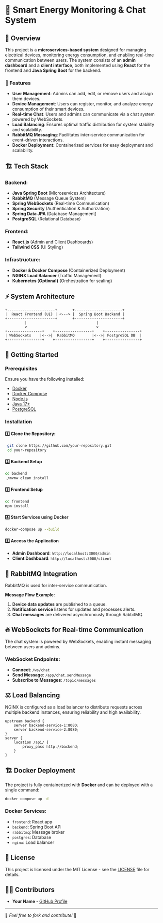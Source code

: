 # 🔌 Smart Energy Monitoring & Chat System

## 📌 Overview
This project is a **microservices-based system** designed for managing electrical devices, monitoring energy consumption, and enabling real-time communication between users. The system consists of an **admin dashboard** and a **client interface**, both implemented using **React** for the frontend and **Java Spring Boot** for the backend.

### 🎯 Features
- **User Management**: Admins can add, edit, or remove users and assign them devices.
- **Device Management**: Users can register, monitor, and analyze energy consumption of their smart devices.
- **Real-time Chat**: Users and admins can communicate via a chat system powered by WebSockets.
- **Load Balancing**: Ensures optimal traffic distribution for system stability and scalability.
- **RabbitMQ Messaging**: Facilitates inter-service communication for event-driven interactions.
- **Docker Deployment**: Containerized services for easy deployment and scalability.

## 🏗️ Tech Stack
### Backend:
- **Java Spring Boot** (Microservices Architecture)
- **RabbitMQ** (Message Queue System)
- **Spring WebSockets** (Real-time Communication)
- **Spring Security** (Authentication & Authorization)
- **Spring Data JPA** (Database Management)
- **PostgreSQL** (Relational Database)

### Frontend:
- **React.js** (Admin and Client Dashboards)
- **Tailwind CSS** (UI Styling)

### Infrastructure:
- **Docker & Docker Compose** (Containerized Deployment)
- **NGINX Load Balancer** (Traffic Management)
- **Kubernetes (Optional)** (Orchestration for scaling)

## ⚡ System Architecture
```
+----------------------+       +----------------------+
|  React Frontend (UI) | <---> |  Spring Boot Backend |
+----------------------+       +----------------------+
         |                                |
         v                                v
+----------------+    +-----------------+    +----------------+
| WebSockets    |<-->|  RabbitMQ        |<-->| PostgreSQL DB  |
+----------------+    +-----------------+    +----------------+
```

## 🚀 Getting Started

### Prerequisites
Ensure you have the following installed:
- [Docker](https://www.docker.com/)
- [Docker Compose](https://docs.docker.com/compose/)
- [Node.js](https://nodejs.org/en/download/)
- [Java 17+](https://adoptium.net/)
- [PostgreSQL](https://www.postgresql.org/download/)

### Installation
#### 1️⃣ Clone the Repository:
```sh
 git clone https://github.com/your-repository.git
 cd your-repository
```

#### 2️⃣ Backend Setup
```sh
cd backend
./mvnw clean install
```

#### 3️⃣ Frontend Setup
```sh
cd frontend
npm install
```

#### 4️⃣ Start Services using Docker
```sh
docker-compose up --build
```

#### 5️⃣ Access the Application
- **Admin Dashboard**: `http://localhost:3000/admin`
- **Client Dashboard**: `http://localhost:3000/client`

## 📡 RabbitMQ Integration
RabbitMQ is used for inter-service communication.

**Message Flow Example:**
1. **Device data updates** are published to a queue.
2. **Notification service** listens for updates and processes alerts.
3. **Chat messages** are delivered asynchronously through RabbitMQ.

## 🔥 WebSockets for Real-time Communication
The chat system is powered by WebSockets, enabling instant messaging between users and admins.

### WebSocket Endpoints:
- **Connect**: `/ws/chat`
- **Send Message**: `/app/chat.sendMessage`
- **Subscribe to Messages**: `/topic/messages`

## ⚖️ Load Balancing
NGINX is configured as a load balancer to distribute requests across multiple backend instances, ensuring reliability and high availability.

```nginx
upstream backend {
    server backend-service-1:8080;
    server backend-service-2:8080;
}
server {
    location /api/ {
        proxy_pass http://backend;
    }
}
```

## 🏗️ Docker Deployment
The project is fully containerized with **Docker** and can be deployed with a single command:
```sh
docker-compose up -d
```

### Docker Services:
- `frontend`: React app
- `backend`: Spring Boot API
- `rabbitmq`: Message broker
- `postgres`: Database
- `nginx`: Load balancer

## 📜 License
This project is licensed under the MIT License - see the [LICENSE](LICENSE) file for details.

## 👨‍💻 Contributors
- **Your Name** - [GitHub Profile](https://github.com/your-profile)

---
🎯 *Feel free to fork and contribute!* 🚀

